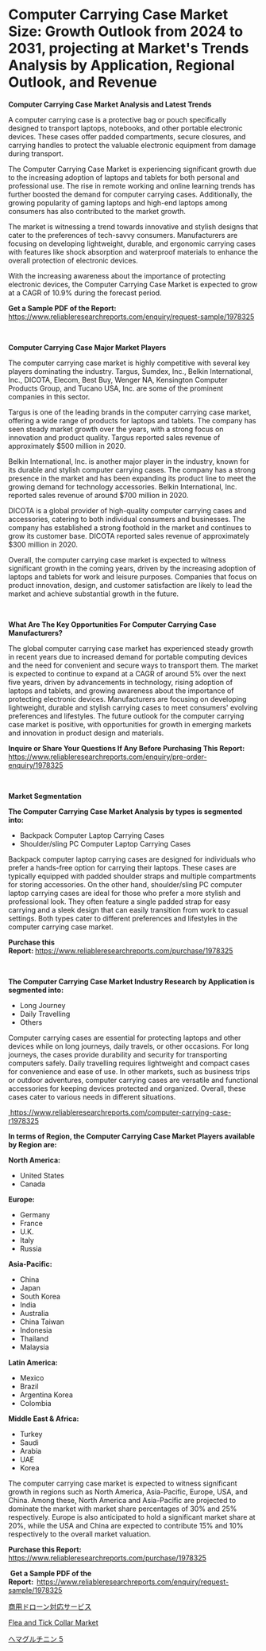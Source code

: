<p><h1>Computer Carrying Case Market Size: Growth Outlook from 2024 to 2031, projecting at Market's Trends Analysis by Application, Regional Outlook, and Revenue</h1></p><p><strong>Computer Carrying Case Market Analysis and Latest Trends</strong></p>
<p><p>A computer carrying case is a protective bag or pouch specifically designed to transport laptops, notebooks, and other portable electronic devices. These cases offer padded compartments, secure closures, and carrying handles to protect the valuable electronic equipment from damage during transport.</p><p>The Computer Carrying Case Market is experiencing significant growth due to the increasing adoption of laptops and tablets for both personal and professional use. The rise in remote working and online learning trends has further boosted the demand for computer carrying cases. Additionally, the growing popularity of gaming laptops and high-end laptops among consumers has also contributed to the market growth.</p><p>The market is witnessing a trend towards innovative and stylish designs that cater to the preferences of tech-savvy consumers. Manufacturers are focusing on developing lightweight, durable, and ergonomic carrying cases with features like shock absorption and waterproof materials to enhance the overall protection of electronic devices.</p><p>With the increasing awareness about the importance of protecting electronic devices, the Computer Carrying Case Market is expected to grow at a CAGR of 10.9% during the forecast period.</p></p>
<p><strong>Get a Sample PDF of the Report:&nbsp;</strong> <a href="https://www.reliableresearchreports.com/enquiry/request-sample/1978325">https://www.reliableresearchreports.com/enquiry/request-sample/1978325</a></p>
<p>&nbsp;</p>
<p><strong>Computer Carrying Case Major Market Players</strong></p>
<p><p>The computer carrying case market is highly competitive with several key players dominating the industry. Targus, Sumdex, Inc., Belkin International, Inc., DICOTA, Elecom, Best Buy, Wenger NA, Kensington Computer Products Group, and Tucano USA, Inc. are some of the prominent companies in this sector.</p><p>Targus is one of the leading brands in the computer carrying case market, offering a wide range of products for laptops and tablets. The company has seen steady market growth over the years, with a strong focus on innovation and product quality. Targus reported sales revenue of approximately $500 million in 2020.</p><p>Belkin International, Inc. is another major player in the industry, known for its durable and stylish computer carrying cases. The company has a strong presence in the market and has been expanding its product line to meet the growing demand for technology accessories. Belkin International, Inc. reported sales revenue of around $700 million in 2020.</p><p>DICOTA is a global provider of high-quality computer carrying cases and accessories, catering to both individual consumers and businesses. The company has established a strong foothold in the market and continues to grow its customer base. DICOTA reported sales revenue of approximately $300 million in 2020.</p><p>Overall, the computer carrying case market is expected to witness significant growth in the coming years, driven by the increasing adoption of laptops and tablets for work and leisure purposes. Companies that focus on product innovation, design, and customer satisfaction are likely to lead the market and achieve substantial growth in the future.</p></p>
<p>&nbsp;</p>
<p><strong>What Are The Key Opportunities For Computer Carrying Case Manufacturers?</strong></p>
<p><p>The global computer carrying case market has experienced steady growth in recent years due to increased demand for portable computing devices and the need for convenient and secure ways to transport them. The market is expected to continue to expand at a CAGR of around 5% over the next five years, driven by advancements in technology, rising adoption of laptops and tablets, and growing awareness about the importance of protecting electronic devices. Manufacturers are focusing on developing lightweight, durable and stylish carrying cases to meet consumers' evolving preferences and lifestyles. The future outlook for the computer carrying case market is positive, with opportunities for growth in emerging markets and innovation in product design and materials.</p></p>
<p><strong>Inquire or Share Your Questions If Any Before Purchasing This Report:</strong> <a href="https://www.reliableresearchreports.com/enquiry/pre-order-enquiry/1978325">https://www.reliableresearchreports.com/enquiry/pre-order-enquiry/1978325</a></p>
<p>&nbsp;</p>
<p><strong>Market Segmentation</strong></p>
<p><strong>The Computer Carrying Case Market Analysis by types is segmented into:</strong></p>
<p><ul><li>Backpack Computer Laptop Carrying Cases</li><li>Shoulder/sling PC Computer Laptop Carrying Cases</li></ul></p>
<p><p>Backpack computer laptop carrying cases are designed for individuals who prefer a hands-free option for carrying their laptops. These cases are typically equipped with padded shoulder straps and multiple compartments for storing accessories. On the other hand, shoulder/sling PC computer laptop carrying cases are ideal for those who prefer a more stylish and professional look. They often feature a single padded strap for easy carrying and a sleek design that can easily transition from work to casual settings. Both types cater to different preferences and lifestyles in the computer carrying case market.</p></p>
<p><strong>Purchase this Report:&nbsp;</strong><a href="https://www.reliableresearchreports.com/purchase/1978325">https://www.reliableresearchreports.com/purchase/1978325</a></p>
<p>&nbsp;</p>
<p><strong>The Computer Carrying Case Market Industry Research by Application is segmented into:</strong></p>
<p><ul><li>Long Journey</li><li>Daily Travelling</li><li>Others</li></ul></p>
<p><p>Computer carrying cases are essential for protecting laptops and other devices while on long journeys, daily travels, or other occasions. For long journeys, the cases provide durability and security for transporting computers safely. Daily travelling requires lightweight and compact cases for convenience and ease of use. In other markets, such as business trips or outdoor adventures, computer carrying cases are versatile and functional accessories for keeping devices protected and organized. Overall, these cases cater to various needs in different situations.</p></p>
<p><a href="https://www.reliableresearchreports.com/computer-carrying-case-r1978325">&nbsp;https://www.reliableresearchreports.com/computer-carrying-case-r1978325</a></p>
<p><strong>In terms of Region, the Computer Carrying Case Market Players available by Region are:</strong></p>
<p>
    <p> <strong> North America: </strong>
        <ul>
            <li>United States</li>
            <li>Canada</li>
        </ul>
        </p> 
    <p> <strong> Europe: </strong>
        <ul>
            <li>Germany</li>
            <li>France</li>
            <li>U.K.</li>
            <li>Italy</li>
            <li>Russia</li>
        </ul>
        </p> 
    <p> <strong> Asia-Pacific: </strong>
        <ul>
            <li>China</li>
            <li>Japan</li>
            <li>South Korea</li>
            <li>India</li>
            <li>Australia</li>
            <li>China Taiwan</li>
            <li>Indonesia</li>
            <li>Thailand</li>
            <li>Malaysia</li>
        </ul>
        </p> 
    <p> <strong> Latin America: </strong>
        <ul>
            <li>Mexico</li>
            <li>Brazil</li>
            <li>Argentina Korea</li>
            <li>Colombia</li>
        </ul>
        </p> 
    <p> <strong> Middle East & Africa: </strong>
        <ul>
            <li>Turkey</li>
            <li>Saudi</li>
            <li>Arabia</li>
            <li>UAE</li>
            <li>Korea</li>
        </ul>
    </p>
    </p>
<p><p>The computer carrying case market is expected to witness significant growth in regions such as North America, Asia-Pacific, Europe, USA, and China. Among these, North America and Asia-Pacific are projected to dominate the market with market share percentages of 30% and 25% respectively. Europe is also anticipated to hold a significant market share at 20%, while the USA and China are expected to contribute 15% and 10% respectively to the overall market valuation.</p></p>
<p><strong>Purchase this Report: </strong><a href="https://www.reliableresearchreports.com/purchase/1978325">https://www.reliableresearchreports.com/purchase/1978325</a></p>
<p>&nbsp;<strong>Get a Sample PDF of the Report:&nbsp;&nbsp;</strong><a href="https://www.reliableresearchreports.com/enquiry/request-sample/1978325">https://www.reliableresearchreports.com/enquiry/request-sample/1978325</a></p>
<p><strong></strong></p>
<p><p><a href="https://github.com/JaydaWisoky2014/Market-Research-Report-List-1/blob/main/5896724142522.md">商用ドローン対応サービス</a></p><p><a href="https://github.com/dringals/Market-Research-Report-List-4/blob/main/flea-and-tick-collar-market.md">Flea and Tick Collar Market</a></p><p><a href="https://github.com/joaejkdzgyljvo6/Market-Research-Report-List-2/blob/main/2900949142521.md">ヘマグルチニン 5</a></p></p>